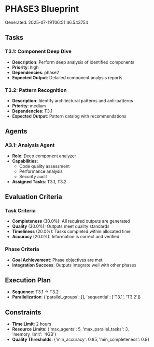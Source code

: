 # PHASE3 Blueprint

Generated: 2025-07-19T06:51:46.543754

## Tasks

### T3.1: Component Deep Dive
- **Description**: Perform deep analysis of identified components
- **Priority**: high
- **Dependencies**: phase2
- **Expected Output**: Detailed component analysis reports

### T3.2: Pattern Recognition
- **Description**: Identify architectural patterns and anti-patterns
- **Priority**: medium
- **Dependencies**: T3.1
- **Expected Output**: Pattern catalog with recommendations

## Agents

### A3.1: Analysis Agent
- **Role**: Deep component analyzer
- **Capabilities**:
  - Code quality assessment
  - Performance analysis
  - Security audit
- **Assigned Tasks**: T3.1, T3.2

## Evaluation Criteria

### Task Criteria
- **Completeness** (30.0%): All required outputs are generated
- **Quality** (30.0%): Outputs meet quality standards
- **Timeliness** (20.0%): Tasks completed within allocated time
- **Accuracy** (20.0%): Information is correct and verified

### Phase Criteria
- **Goal Achievement**: Phase objectives are met
- **Integration Success**: Outputs integrate well with other phases

## Execution Plan

- **Sequence**: T3.1 → T3.2
- **Parallelization**: {'parallel_groups': [], 'sequential': ['T3.1', 'T3.2']}

## Constraints

- **Time Limit**: 2 hours
- **Resource Limits**: {'max_agents': 5, 'max_parallel_tasks': 3, 'memory_limit': '4GB'}
- **Quality Thresholds**: {'min_accuracy': 0.85, 'min_completeness': 0.9}
